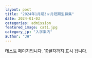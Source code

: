 ```yaml
---
layout: post
title: "2024年1月期3ヶ月短期生募集"
date: 2024-01-03
categories: admission
featured_image: cat1.jpg
category_jp: "入学案内"
author: "3H"
---
```


테스트 페이지입니다. 10글자까지 표시 됩니다.
